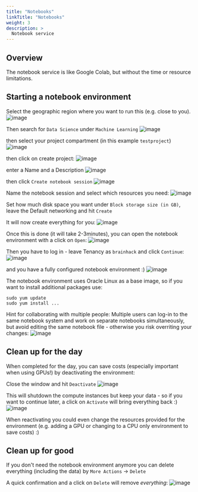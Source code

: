 ```yaml
---
title: "Notebooks"
linkTitle: "Notebooks"
weight: 3
description: >
  Notebook service
---
```


## Overview

The notebook service is like Google Colab, but without the time or resource
limitations.

## Starting a notebook environment
Select the geographic region where you want to run this (e.g. close to you). 
![image](https://user-images.githubusercontent.com/4021595/159638803-174b68ad-c545-4539-8d01-b0952a0e7de4.png)


Then search for `Data Science` under `Machine Learning`
![image](https://user-images.githubusercontent.com/4021595/159638307-552138c0-01c1-43d3-823c-3a783e03ef5d.png)


then select your project compartment (in this example `testproject`)
![image](https://user-images.githubusercontent.com/4021595/159638417-30355f09-c965-4848-859a-ed04e49bf94f.png)

then click on create project:
![image](https://user-images.githubusercontent.com/4021595/159638445-11f09df9-1000-4703-8219-143a382e1d20.png)

enter a Name and a Description
![image](https://user-images.githubusercontent.com/4021595/159638513-b46da7b4-a401-4df4-b0ca-c3df613750b8.png)

then click `Create notebook session`
![image](https://user-images.githubusercontent.com/4021595/159638582-355145bb-ee9e-45d0-979e-902eb39b4565.png)

Name the notebook session and select which resources you need:
![image](https://user-images.githubusercontent.com/4021595/159638677-41a3239d-0e86-4159-8f5c-3ffcede23bdf.png)

Set how much disk space you want under `Block storage size (in GB)`, leave the Default networking and hit `Create`

It will now create everything for you:
![image](https://user-images.githubusercontent.com/4021595/159638967-1d69f18c-211e-4981-9709-b62514998de4.png)

Once this is done (it will take 2-3minutes), you can open the notebook environment with a click on `Open`:
![image](https://user-images.githubusercontent.com/4021595/159639682-9ce78519-2e7d-4886-b075-d168876d3711.png)

Then you have to log in - leave Tenancy as `brainhack` and click `Continue`:
![image](https://user-images.githubusercontent.com/4021595/159639819-38bda64e-61a3-4fcd-b4e4-2c55a6c8bb85.png)

and you have a fully configured notebook environment :)
![image](https://user-images.githubusercontent.com/4021595/159640023-b03a4e34-968f-4a78-963d-067cb82eb3ec.png)

The notebook environment uses Oracle Linux as a base image, so if you want to install additional packages use:
```
sudo yum update
sudo yum install ...
```

Hint for collaborating with multiple people: Multiple users can log-in to the same notebook system and work on separate notebooks simultaneously, but avoid editing the same notebook file - otherwise you risk overriting your changes:
![image](https://user-images.githubusercontent.com/4021595/159642888-84589148-ed12-42fc-9282-dac7d3b07d5d.png)


## Clean up for the day
When completed for the day, you can save costs (especially important when using GPUs!) by deactivating the environment:

Close the window and hit `Deactivate`
![image](https://user-images.githubusercontent.com/4021595/159640588-874f2d3f-1123-41eb-98d1-c5d5b4c222c3.png)

This will shutdown the compute instances but keep your data - so if you want to continue later, a click on `Activate` will bring everything back :)
![image](https://user-images.githubusercontent.com/4021595/159640942-5c8c1599-9e25-45c2-89eb-7de75b4a8b1e.png)

When reactivating you could even change the resources provided for the environment (e.g. adding a GPU or changing to a CPU only environment to save costs) :)

## Clean up for good
If you don't need the notebook environment anymore you can delete everything (including the data) by `More Actions` -> `Delete`

A quick confirmation and a click on `Delete` will remove *everything*:
![image](https://user-images.githubusercontent.com/4021595/159643054-942a61de-91eb-4b4c-adf4-6e3ba4a0f791.png)





